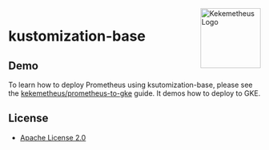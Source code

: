 <a href="https://github.com/kekemetheus">
    <img src="https://avatars.githubusercontent.com/u/83858856?s=300&v=4" alt="Kekemetheus Logo" title="Kekemetheus" align="right" height="120" />
</a>

# kustomization-base

## Demo

To learn how to deploy Prometheus using ksutomization-base, please see the [kekemetheus/prometheus-to-gke](https://github.com/kekemetheus/prometheus-to-gke) guide. It demos how to deploy to GKE.

## License

* [Apache License 2.0](./LICENSE)
